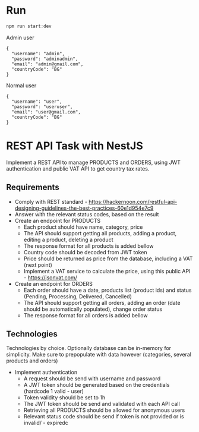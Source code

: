 # Run

```javascript
npm run start:dev
```

Admin user
```
{
  "username": "admin",
  "password": "adminadmin",
  "email": "admin@gmail.com",
  "countryCode": "BG"
}
```
Normal user
```
{
  "username": "user",
  "password": "useruser",
  "email": "user@gmail.com",
  "countryCode": "BG"
}
```


# REST API Task with NestJS
Implement a REST API to manage PRODUCTS and ORDERS, using JWT authentication and public VAT API to get country tax rates.


## Requirements

- Comply with REST standard - https://hackernoon.com/restful-api-designing-guidelines-the-best-practices-60e1d954e7c9
- Answer with the relevant status codes, based on the result
- Create an endpoint for PRODUCTS
  - Each product should have name, category, price
  - The API should support getting all products, adding a product, editing a product, deleting a product
  - The response format for all products is added bellow
  - Country code should be decoded from JWT token
  - Price should be returned as price from the database, including a VAT (next point)
  - Implement a VAT service to calculate the price, using this public API - https://jsonvat.com/
- Create an endpoint for ORDERS
  - Each order should have a date, products list (product ids) and status (Pending, Processing, Delivered, Cancelled)
  - The API should support getting all orders, adding an order (date should be automatically populated), change order status
  - The response format for all orders is added bellow
## Technologies

Technologies by choice. Optionally database can be in-memory for simplicity. Make sure to prepopulate with data however (categories, several products and orders)
- Implement authentication
  - A request should be send with username and password
  - A JWT token should be generated based on the credentials (hardcode 1 valid  - user)
  - Token validity should be set to 1h
  - The JWT token should be send and validated with each API call
  - Retrieving all PRODUCTS should be allowed for anonymous users
  - Relevant status code should be send if token is not provided or is invalid/ - expiredс
